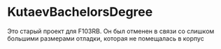 # KutaevBachelorsDegree

Это старый проект для F103RB. Он был отменен в связи со слишком большими размерами отладки, которая не помещалась в корпус